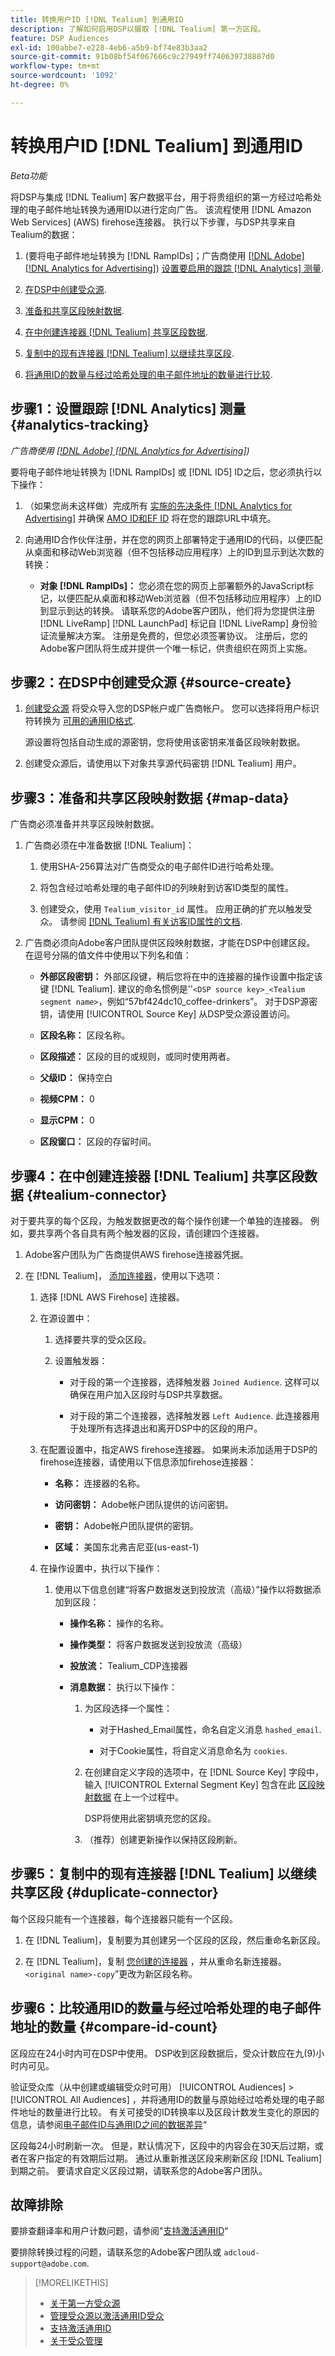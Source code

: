```yaml
---
title: 转换用户ID [!DNL Tealium] 到通用ID
description: 了解如何启用DSP以摄取 [!DNL Tealium] 第一方区段。
feature: DSP Audiences
exl-id: 100abbe7-e228-4eb6-a5b9-bf74e83b3aa2
source-git-commit: 91b08bf54f067666c9c27949ff740639738887d0
workflow-type: tm+mt
source-wordcount: '1092'
ht-degree: 0%

---
```


# 转换用户ID [!DNL Tealium] 到通用ID

*Beta功能*

将DSP与集成 [!DNL Tealium] 客户数据平台，用于将贵组织的第一方经过哈希处理的电子邮件地址转换为通用ID以进行定向广告。 该流程使用 [!DNL Amazon Web Services] (AWS) firehose连接器。 执行以下步骤，与DSP共享来自Tealium的数据：

1. (要将电子邮件地址转换为 [!DNL RampIDs]<!-- or [!DNL ID5] IDs -->；广告商使用 [[!DNL Adobe] [!DNL Analytics for Advertising]](/help/integrations/analytics/overview.md)) [设置要启用的跟踪 [!DNL Analytics] 测量](#analytics-tracking).

1. [在DSP中创建受众源](#source-create).

1. [准备和共享区段映射数据](#map-data).

1. [在中创建连接器 [!DNL Tealium] 共享区段数据](#tealium-connector).

1. [复制中的现有连接器 [!DNL Tealium] 以继续共享区段](#duplicate-connector).

1. [将通用ID的数量与经过哈希处理的电子邮件地址的数量进行比较](#compare-id-count).

## 步骤1：设置跟踪 [!DNL Analytics] 测量 {#analytics-tracking}

*广告商使用 [[!DNL Adobe] [!DNL Analytics for Advertising]](/help/integrations/analytics/overview.md))*

要将电子邮件地址转换为 [!DNL RampIDs] 或 [!DNL ID5] ID之后，您必须执行以下操作：

1. （如果您尚未这样做）完成所有 [实施的先决条件 [!DNL Analytics for Advertising]](/help/integrations/analytics/prerequisites.md) 并确保 [AMO ID和EF ID](/help/integrations/analytics/ids.md) 将在您的跟踪URL中填充。

1. 向通用ID合作伙伴注册，并在您的网页上部署特定于通用ID的代码，以便匹配从桌面和移动Web浏览器（但不包括移动应用程序）上的ID到显示到达次数的转换：

   * **对象 [!DNL RampIDs]：** 您必须在您的网页上部署额外的JavaScript标记，以便匹配从桌面和移动Web浏览器（但不包括移动应用程序）上的ID到显示到达的转换。 请联系您的Adobe客户团队，他们将为您提供注册 [!DNL LiveRamp] [!DNL LaunchPad] 标记自 [!DNL LiveRamp] 身份验证流量解决方案。 注册是免费的，但您必须签署协议。 注册后，您的Adobe客户团队将生成并提供一个唯一标记，供贵组织在网页上实施。

## 步骤2：在DSP中创建受众源 {#source-create}

1. [创建受众源](source-manage.md) 将受众导入您的DSP帐户或广告商帐户。 您可以选择将用户标识符转换为 [可用的通用ID格式](source-about.md).

   源设置将包括自动生成的源密钥，您将使用该密钥来准备区段映射数据。

1. 创建受众源后，请使用以下对象共享源代码密钥 [!DNL Tealium] 用户。

## 步骤3：准备和共享区段映射数据 {#map-data}

广告商必须准备并共享区段映射数据。

1. 广告商必须在中准备数据 [!DNL Tealium]：

   1. 使用SHA-256算法对广告商受众的电子邮件ID进行哈希处理。

   1. 将包含经过哈希处理的电子邮件ID的列映射到访客ID类型的属性。

   1. 创建受众，使用 `Tealium_visitor_id` 属性。 应用正确的扩充以触发受众。 请参阅 [[!DNL Tealium] 有关访客ID属性的文档](https://docs.tealium.com/server-side/visitor-stitching/visitor-id-attribute/).

1. 广告商必须向Adobe客户团队提供区段映射数据，才能在DSP中创建区段。 在逗号分隔的值文件中使用以下列名和值：

   * **外部区段密钥：** 外部区段键，稍后您将在中的连接器的操作设置中指定该键 [!DNL Tealium]. 建议的命名惯例是&#39;&#39;`<DSP source key>_<Tealium segment name>`，例如“57bf424dc10_coffee-drinkers”。 对于DSP源密钥，请使用 [!UICONTROL Source Key] 从DSP受众源设置访问。

   * **区段名称：** 区段名称。

   * **区段描述：** 区段的目的或规则，或同时使用两者。

   * **父级ID：** 保持空白

   * **视频CPM：** 0

   * **显示CPM：** 0

   * **区段窗口：** 区段的存留时间。

## 步骤4：在中创建连接器 [!DNL Tealium] 共享区段数据 {#tealium-connector}

对于要共享的每个区段，为触发数据更改的每个操作创建一个单独的连接器。 例如，要共享两个各自具有两个触发器的区段，请创建四个连接器。

1. Adobe客户团队为广告商提供AWS firehose连接器凭据。

1. 在 [!DNL Tealium]， [添加连接器](https://docs.tealium.com/server-side/connectors/add/)，使用以下选项：

   1. 选择 [!DNL AWS Firehose] 连接器。

   1. 在源设置中：

      1. 选择要共享的受众区段。

      1. 设置触发器：

         * 对于段的第一个连接器，选择触发器 `Joined Audience`. 这样可以确保在用户加入区段时与DSP共享数据。

         * 对于段的第二个连接器，选择触发器 `Left Audience`. 此连接器用于处理所有选择退出和离开DSP中的区段的用户。

   1. 在配置设置中，指定AWS firehose连接器。 如果尚未添加适用于DSP的firehose连接器，请使用以下信息添加firehose连接器：

      * **名称：** 连接器的名称。

      * **访问密钥：** Adobe帐户团队提供的访问密钥。

      * **密钥：** Adobe帐户团队提供的密钥。

      * **区域：** 美国东北弗吉尼亚(us-east-1)

   1. 在操作设置中，执行以下操作：

      1. 使用以下信息创建“将客户数据发送到投放流（高级）”操作以将数据添加到区段：

         * **操作名称：** 操作的名称。

         * **操作类型：** 将客户数据发送到投放流（高级）

         * **投放流：** Tealium_CDP连接器

         * **消息数据：**  执行以下操作：

            1. 为区段选择一个属性：

               * 对于Hashed_Email属性，命名自定义消息 `hashed_email`.

               * 对于Cookie属性，将自定义消息命名为 `cookies`.

            1. 在创建自定义字段的选项中，在 [!DNL Source Key] 字段中，输入 [!UICONTROL External Segment Key] 包含在此 [区段映射数据](#map-data) 在上一个过程中。

               DSP将使用此密钥填充您的区段。

            1. （推荐）创建更新操作以保持区段刷新。

## 步骤5：复制中的现有连接器 [!DNL Tealium] 以继续共享区段 {#duplicate-connector}

每个区段只能有一个连接器，每个连接器只能有一个区段。

1. 在 [!DNL Tealium]，复制要为其创建另一个区段的区段，然后重命名新区段。

1. 在 [!DNL Tealium]，复制 [您创建的连接器](#tealium-connector) ，并从重命名新连接器。`<original name>-copy`”更改为新区段名称。

## 步骤6：比较通用ID的数量与经过哈希处理的电子邮件地址的数量 {#compare-id-count}

区段应在24小时内可在DSP中使用。 DSP收到区段数据后，受众计数应在九(9)小时内可见。

验证受众库（从中创建或编辑受众时可用） [!UICONTROL Audiences] > [!UICONTROL All Audiences] ，并将通用ID的数量与原始经过哈希处理的电子邮件地址的数量进行比较。 有关可接受的ID转换率以及区段计数发生变化的原因的信息，请参阅[电子邮件ID与通用ID之间的数据差异](#universal-ids-data-variances)“

区段每24小时刷新一次。 但是，默认情况下，区段中的内容会在30天后过期，或者在客户指定的有效期后过期。 通过从重新推送区段来刷新区段 [!DNL Tealium] 到期之前。 要请求自定义区段过期，请联系您的Adobe客户团队。

## 故障排除

要排查翻译率和用户计数问题，请参阅&quot;[支持激活通用ID](/help/dsp/audiences/universal-ids.md)“

要排除转换过程的问题，请联系您的Adobe客户团队或 `adcloud-support@adobe.com`.

>[!MORELIKETHIS]
>
>* [关于第一方受众源](/help/dsp/audiences/sources/source-about.md)
>* [管理受众源以激活通用ID受众](source-manage.md)
>* [支持激活通用ID](/help/dsp/audiences/universal-ids.md)
>* [关于受众管理](/help/dsp/audiences/audience-about.md)
